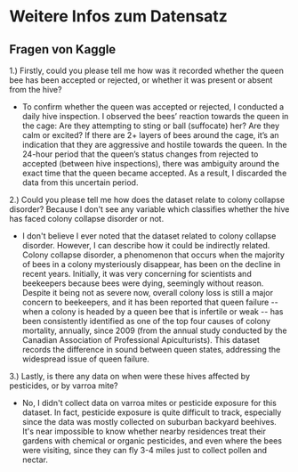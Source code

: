 # Weitere Infos zum Datensatz

## Fragen von Kaggle

1.) Firstly, could you please tell me how was it recorded whether the queen bee has been accepted or rejected, or whether it was present or absent from the hive?
  - To confirm whether the queen was accepted or rejected, I conducted a daily hive inspection. I observed the bees’ reaction towards the queen in the cage: Are they attempting to sting or ball (suffocate) her? Are they calm or excited? If there are 2+ layers of bees around the cage, it’s an indication that they are aggressive and hostile towards the queen. In the 24-hour period that the queen’s status changes from rejected to accepted (between hive inspections), there was ambiguity around the exact time that the queen became accepted. As a result, I discarded the data from this uncertain period.

2.) Could you please tell me how does the dataset relate to colony collapse disorder? Because I don't see any variable which classifies whether the hive has faced colony collapse disorder or not.
  - I don't believe I ever noted that the dataset related to colony collapse disorder. However, I can describe how it could be indirectly related. Colony collapse disorder, a phenomenon that occurs when the majority of bees in a colony mysteriously disappear, has been on the decline in recent years. Initially, it was very concerning for scientists and beekeepers because bees were dying, seemingly without reason. Despite it being not as severe now, overall colony loss is still a major concern to beekeepers, and it has been reported that queen failure -- when a colony is headed by a queen bee that is infertile or weak -- has been consistently identified as one of the top four causes of colony mortality, annually, since 2009 (from the annual study conducted by the Canadian Association of Professional Apiculturists). This dataset records the difference in sound between queen states, addressing the widespread issue of queen failure.
  
3.) Lastly, is there any data on when were these hives affected by pesticides, or by varroa mite?
  - No, I didn't collect data on varroa mites or pesticide exposure for this dataset. In fact, pesticide exposure is quite difficult to track, especially since the data was mostly collected on suburban backyard beehives. It's near impossible to know whether nearby residences treat their gardens with chemical or organic pesticides, and even where the bees were visiting, since they can fly 3-4 miles just to collect pollen and nectar.
